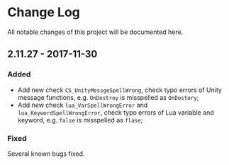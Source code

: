 # Change Log
All notable changes of this project will be documented here.

## 2.11.27 - 2017-11-30

### Added
* Add new check `CS_UnityMessgeSpellWrong`, check typo errors of Unity message functions, e.g. `OnDestroy` is misspelled as `OnDestory`;
* Add new check `lua_VarSpellWrongError` and `lua_KeywordSpellWrongError`, check typo errors of Lua variable and keyword, e.g. `false` is misspelled as `flase`;

### Fixed
Several known bugs fixed.
